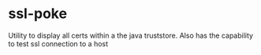 # ssl-poke
Utility to display all certs within a the java truststore.  Also has the capability to test ssl connection to a host
